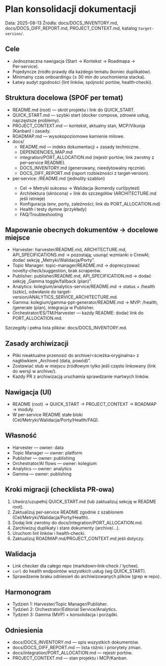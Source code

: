 # Plan konsolidacji dokumentacji

Data: 2025-08-13
Źródła: docs/DOCS_INVENTORY.md, docs/DOCS_DIFF_REPORT.md, PROJECT_CONTEXT.md, katalog `target-version/`.

## Cele
- Jednoznaczna nawigacja (Start → Kontekst → Roadmapa → Per‑service).
- Pojedyncze źródło prawdy dla każdego tematu (koniec duplikatów).
- Minimalny czas onboardingu (≤ 30 min do uruchomienia stacka).
- Łatwy audyt zgodności (lint linków, spójność portów, health‑checki).

## Struktura docelowa (SPOF per temat)
- README.md (root) — skrót projektu i link do QUICK_START.
- QUICK_START.md — szybki start (docker compose, zdrowie usług, najczęstsze problemy).
- PROJECT_CONTEXT.md — kontekst, aktualny stan, MCP/Vikunja (Kanban) i zasady.
- ROADMAP.md — wysokopoziomowe kamienie milowe.
- docs/
  - README.md — indeks dokumentacji + zasady techniczne.
  - DEPENDENCIES_MAP.md
  - integration/PORT_ALLOCATION.md (rejestr portów; link zwrotny z per‑service README).
  - DOCS_INVENTORY.md (generowany, nieedytowalny ręcznie).
  - DOCS_DIFF_REPORT.md (raport rozbieżności z target‑version).
- per‑service: <module>/README.md (jednolity szablon)
  - Cel → Metryki sukcesu → Walidacja (komendy curl/pytest)
  - Architektura (skrócona) + link do szczegółów (ARCHITECTURE.md jeśli istnieje)
  - Konfiguracja (env, porty, zależności; link do PORT_ALLOCATION.md)
  - Health i testy dymne (przykłady)
  - FAQ/Troubleshooting

## Mapowanie obecnych dokumentów → docelowe miejsce
- Harvester: harvester/README.md, ARCHITECTURE.md, API_SPECIFICATIONS.md → pozostają; usunąć wzmianki o CrewAI; dodać sekcję „Metryki/Walidacja/Porty”.
- Topic Manager: topic-manager/README.md → doprecyzować novelty‑check/suggestion, brak scraperów.
- Publisher: publisher/README.md, API_SPECIFICATION.md → dodać sekcję „Gamma toggle/fallback (plan)”.
- Analytics: kolegium/analytics-service/README.md → status + /health (szkic), odwołanie do target-version/ANALYTICS_SERVICE_ARCHITECTURE.md.
- Gamma: kolegium/gamma-ppt-generator/README.md → MVP: /health, /generate (plan), integracja w Publisher.
- Orchestrator/ES/TM/Harvester — każdy README: dodać link do PORT_ALLOCATION.md.

Szczegóły i pełna lista plików: docs/DOCS_INVENTORY.md.

## Zasady archiwizacji
- Pliki nieaktualne przenosić do archive/<ścieżka‑oryginalna> z nagłówkiem „Archived (data, powód)”.
- Zostawiać stub w miejscu źródłowym tylko jeśli często linkowany (link do wersji w archive/).
- Każdy PR z archiwizacją uruchamia sprawdzanie martwych linków.

## Nawigacja (UI)
- README (root) → QUICK_START → PROJECT_CONTEXT → ROADMAP → moduły.
- W per‑service README stałe bloki (Cel/Metryki/Walidacja/Porty/Health/FAQ).

## Własność
- Harvester — owner: data
- Topic Manager — owner: platform
- Publisher — owner: publishing
- Orchestrator/AI flows — owner: kolegium
- Analytics — owner: analytics
- Gamma — owner: publishing

## Kroki migracji (checklista PR‑owa)
1. Utwórz/uzupełnij QUICK_START.md (lub zaktualizuj sekcję w README root).
2. Zaktualizuj per‑service README zgodnie z szablonem (Cel/Metryki/Walidacja/Porty/Health).
3. Dodaj link zwrotny do docs/integration/PORT_ALLOCATION.md.
4. Zarchiwizuj duplikaty i stare dokumenty (archive/…).
5. Uruchom lint linków i health‑checki.
6. Zaktualizuj ROADMAP.md/PROJECT_CONTEXT.md jeśli dotyczy.

## Walidacja
- Link checker dla całego repo (markdown‑link‑check / lychee).
- `curl` do health endpointów wszystkich usług (wg QUICK_START).
- Sprawdzenie braku odniesień do archiwizowanych plików (grep w repo).

## Harmonogram
- Tydzień 1: Harvester/Topic Manager/Publisher.
- Tydzień 2: Orchestrator/Editorial Service/Analytics.
- Tydzień 3: Gamma (MVP) + konsolidacja i porządki.

## Odniesienia
- docs/DOCS_INVENTORY.md — spis wszystkich dokumentów.
- docs/DOCS_DIFF_REPORT.md — lista różnic i priorytety zmian.
- docs/integration/PORT_ALLOCATION.md — rejestr portów.
- PROJECT_CONTEXT.md — stan projektu i MCP/Kanban.
